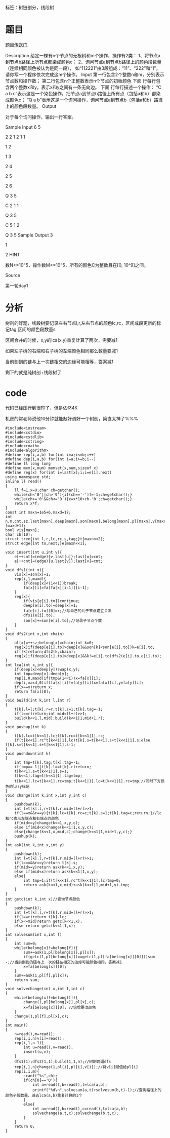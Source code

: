 ﻿---
tags: 
 - 数据结构-线段树
 - 数据结构-树链剖分
grammar_cjkRuby: true
catalog: true
layout:  post
header-img: "img/header/P14.jpg"
preview-img: "/img/preview/P34.jpg"
---
标签：树链剖分，线段树

# 题目

[题目传送门](http://www.lydsy.com/JudgeOnline/problem.php?id=2243)

Description
给定一棵有n个节点的无根树和m个操作，操作有2类：
1、将节点a到节点b路径上所有点都染成颜色c；
2、询问节点a到节点b路径上的颜色段数量（连续相同颜色被认为是同一段），
如“112221”由3段组成：“11”、“222”和“1”。
请你写一个程序依次完成这m个操作。
Input
第一行包含2个整数n和m，分别表示节点数和操作数；
第二行包含n个正整数表示n个节点的初始颜色
下面 行每行包含两个整数x和y，表示x和y之间有一条无向边。
下面 行每行描述一个操作：
“C a b c”表示这是一个染色操作，把节点a到节点b路径上所有点（包括a和b）都染成颜色c；
“Q a b”表示这是一个询问操作，询问节点a到节点b（包括a和b）路径上的颜色段数量。
Output

对于每个询问操作，输出一行答案。

Sample Input
6 5

2 2 1 2 1 1

1 2

1 3

2 4

2 5

2 6

Q 3 5

C 2 1 1

Q 3 5

C 5 1 2

Q 3 5
Sample Output
3

1

2
HINT

数N<=10^5，操作数M<=10^5，所有的颜色C为整数且在[0, 10^9]之间。

Source

第一轮day1

# 分析

树剖的好题，线段树要记录左右节点l,r,左右节点的颜色lc,rc，区间成段更新的标记tag,区间的颜色段数量s

区间合并的时候，x,y的lca(x,y)重复计算了两次，需要减1

如果左子树的右端和右子树的左端颜色相同那么数量要减1

当前剖到的链与上一次链相交的边缘可能相等，答案减1

剩下的就是纯树剖+线段树了

# code

代码已经压行到很短了，但是依然4K

机房的常老师说他10分钟就能敲好调好一个树剖，简直太神了%%%

```
#include<iostream>
#include<cstdio>
#include<cstdlib>
#include<cstring>
#include<cmath>
#include<algorithm>
#define rep(i,a,b) for(int i=a;i<=b;i++)
#define dep(i,a,b) for(int i=a;i>=b;i--)
#define ll long long
#define mem(x,num) memset(x,num,sizeof x)
#define reg(x) for(int i=last[x];i;i=e[i].next)
using namespace std;
inline ll read()
{
	ll f=1,x=0;char ch=getchar();
	while(ch<'0'||ch>'9'){if(ch=='-')f=-1;ch=getchar();}
	while(ch>='0'&&ch<='9'){x=x*10+ch-'0';ch=getchar();}
	return x*f;
}
const int maxn=1e5+6,maxd=17;
int n,m,cnt,sz,last[maxn],deep[maxn],son[maxn],belong[maxn],pl[maxn],v[maxn],fa[maxn][maxd+1];
bool vis[maxn];
char ch[10];
struct tree{int l,r,lc,rc,s,tag;}t[maxn<<2];
struct edge{int to,next;}e[maxn<<1];

void insert(int u,int v){
    e[++cnt]=(edge){v,last[u]};last[u]=cnt;
    e[++cnt]=(edge){u,last[v]};last[v]=cnt;
}
void dfs1(int x){
    vis[x]=son[x]=1;
    rep(i,1,maxd){
        if(deep[x]<(1<<i))break;
        fa[x][i]=fa[fa[x][i-1]][i-1];
    }
    reg(x){
        if(vis[e[i].to])continue;
        deep[e[i].to]=deep[x]+1;
        fa[e[i].to][0]=x;//与自己的儿子节点建立关系 
        dfs1(e[i].to);
        son[x]+=son[e[i].to];//记录子节点个数 
    }
}
void dfs2(int x,int chain)
{
    pl[x]=++sz;belong[x]=chain;int k=0;
    reg(x)if(deep[e[i].to]>deep[x]&&son[k]<son[e[i].to])k=e[i].to;
    if(!k)return;dfs2(k,chain);
    reg(x)if(deep[e[i].to]>deep[x]&&k!=e[i].to)dfs2(e[i].to,e[i].to);
}
int lca(int x,int y){
    if(deep[x]<deep[y])swap(x,y);
    int tmp=deep[x]-deep[y];
    rep(i,0,maxd)if(tmp&(1<<i))x=fa[x][i];
    dep(i,maxd,0)if(fa[x][i]!=fa[y][i])x=fa[x][i],y=fa[y][i];
    if(x==y)return x;
    return fa[x][0];
}
void build(int k,int l,int r)
{
    t[k].l=l;t[k].r=r;t[k].s=1;t[k].tag=-1;
    if(l==r)return;int mid=(l+r)>>1;
    build(k<<1,l,mid);build(k<<1|1,mid+1,r);
}
void pushup(int k)
{
    t[k].lc=t[k<<1].lc;t[k].rc=t[k<<1|1].rc;
    if(t[k<<1].rc^t[k<<1|1].lc)t[k].s=t[k<<1].s+t[k<<1|1].s;else t[k].s=t[k<<1].s+t[k<<1|1].s-1;
}
void pushdown(int k)
{
    int tmp=t[k].tag;t[k].tag=-1;
    if(tmp==-1||t[k].l==t[k].r)return;
    t[k<<1].s=t[k<<1|1].s=1;
    t[k<<1].tag=t[k<<1|1].tag=tmp;
    t[k<<1].lc=t[k<<1].rc=tmp;t[k<<1|1].lc=t[k<<1|1].rc=tmp;//同时下方颜色的lazy标记 
}
void change(int k,int x,int y,int c)
{
    pushdown(k);
    int l=t[k].l,r=t[k].r,mid=(l+r)>>1;
    if(l==x&&r==y){t[k].lc=t[k].rc=c;t[k].s=1;t[k].tag=c;return;}//lc和rc表示左端点和右端点的颜色 
    if(mid>=y)change(k<<1,x,y,c);
    else if(mid<x)change(k<<1|1,x,y,c);
    else{change(k<<1,x,mid,c);change(k<<1|1,mid+1,y,c);}
    pushup(k);
}
int ask(int k,int x,int y)
{
    pushdown(k);
    int l=t[k].l,r=t[k].r,mid=(l+r)>>1;
    if(l==x&&r==y)return t[k].s;
    if(mid>=y)return ask(k<<1,x,y);
    else if(mid<x)return ask(k<<1|1,x,y);
    else{
		int tmp=1;if(t[k<<1].rc^t[k<<1|1].lc)tmp=0;
		return ask(k<<1,x,mid)+ask(k<<1|1,mid+1,y)-tmp;
    }
}
int getc(int k,int x)//查询节点颜色 
{
    pushdown(k);
    int l=t[k].l,r=t[k].r,mid=(l+r)>>1;
    if(l==r)return t[k].lc;
    if(x<=mid)return getc(k<<1,x);
    else return getc(k<<1|1,x);
}
int solvesum(int x,int f)
{
    int sum=0;
    while(belong[x]!=belong[f]){
        sum+=ask(1,pl[belong[x]],pl[x]);
        if(getc(1,pl[belong[x]])==getc(1,pl[fa[belong[x]][0]]))sum--;//当前剖到的链与上一次的链在相交的边缘可能颜色相同，答案减1 
        x=fa[belong[x]][0]; 
    }
    sum+=ask(1,pl[f],pl[x]);
    return sum;
}
void solvechange(int x,int f,int c)
{
    while(belong[x]!=belong[f]){
        change(1,pl[belong[x]],pl[x],c);
        x=fa[belong[x]][0]; //倍增更改颜色 
    }
    change(1,pl[f],pl[x],c);
}
int main()
{
    n=read(),m=read();
    rep(i,1,n)v[i]=read();
    rep(i,1,n-1){
    	int u=read(),v=read();
    	insert(u,v);
    }
    dfs1(1);dfs2(1,1);build(1,1,n);//树剖两遍dfs 
    rep(i,1,n)change(1,pl[i],pl[i],v[i]);//将v[i]赋值给pl[i] 
    rep(i,1,m){
        scanf("%s",ch);
        if(ch[0]=='Q'){
            int a=read(),b=read(),t=lca(a,b);
            printf("%d\n",solvesum(a,t)+solvesum(b,t)-1);//查询路径上的颜色子段数量，减去lca(a,b)重复计算的1个 
        }
        else{
            int a=read(),b=read(),c=read(),t=lca(a,b);
            solvechange(a,t,c);solvechange(b,t,c);
        }
    }
    return 0;
}
```